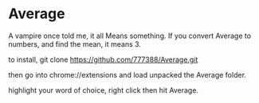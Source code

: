 # Average
A vampire once told me, it all Means something. If you convert Average to numbers, and find the mean, it means 3.

to install, git clone https://github.com/777388/Average.git

then go into chrome://extensions and load unpacked the Average folder.

highlight your word of choice, right click then hit Average.

